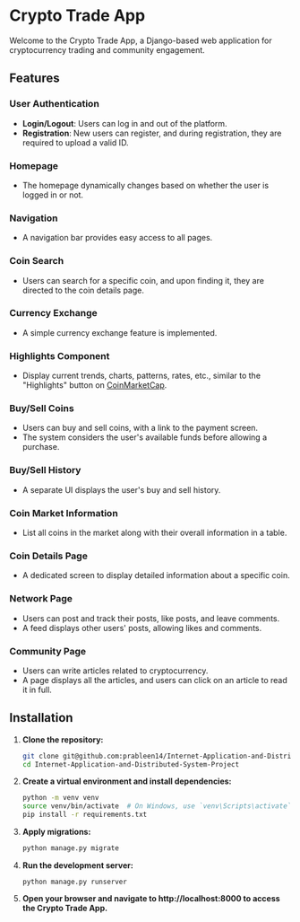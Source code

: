 # Crypto Trade App

Welcome to the Crypto Trade App, a Django-based web application for cryptocurrency trading and community engagement.

## Features

### User Authentication

- **Login/Logout**: Users can log in and out of the platform.
- **Registration**: New users can register, and during registration, they are required to upload a valid ID.

### Homepage

- The homepage dynamically changes based on whether the user is logged in or not.

### Navigation

- A navigation bar provides easy access to all pages.

### Coin Search

- Users can search for a specific coin, and upon finding it, they are directed to the coin details page.

### Currency Exchange

- A simple currency exchange feature is implemented.

### Highlights Component

- Display current trends, charts, patterns, rates, etc., similar to the "Highlights" button on [CoinMarketCap](https://coinmarketcap.com/).

### Buy/Sell Coins

- Users can buy and sell coins, with a link to the payment screen.
- The system considers the user's available funds before allowing a purchase.

### Buy/Sell History

- A separate UI displays the user's buy and sell history.

### Coin Market Information

- List all coins in the market along with their overall information in a table.

### Coin Details Page

- A dedicated screen to display detailed information about a specific coin.

### Network Page

- Users can post and track their posts, like posts, and leave comments.
- A feed displays other users' posts, allowing likes and comments.

### Community Page

- Users can write articles related to cryptocurrency.
- A page displays all the articles, and users can click on an article to read it in full.

## Installation

1. **Clone the repository:**

   ```bash
   git clone git@github.com:prableen14/Internet-Application-and-Distributed-System-Project.git
   cd Internet-Application-and-Distributed-System-Project
2. **Create a virtual environment and install dependencies:**

    ```bash
    python -m venv venv
    source venv/bin/activate  # On Windows, use `venv\Scripts\activate`
    pip install -r requirements.txt
3. **Apply migrations:**

    ```bash
    python manage.py migrate
4. **Run the development server:**
    ```bask
    python manage.py runserver
5. **Open your browser and navigate to http://localhost:8000 to access the Crypto Trade App.**